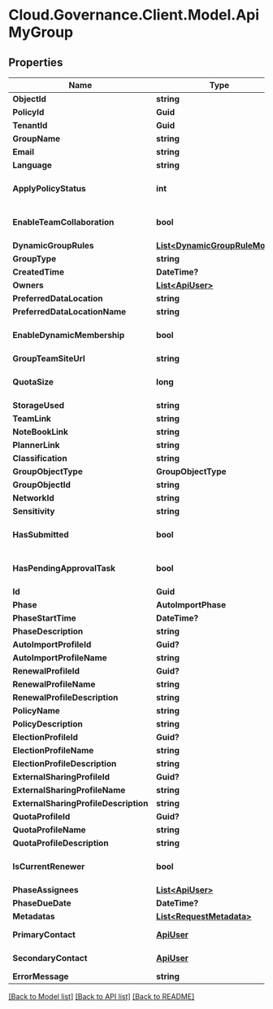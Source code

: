 # Cloud.Governance.Client.Model.ApiMyGroup
## Properties

Name | Type | Description | Notes
------------ | ------------- | ------------- | -------------
**ObjectId** | **string** |  | [optional] 
**PolicyId** | **Guid** |  | [optional] 
**TenantId** | **Guid** |  | [optional] 
**GroupName** | **string** |  | [optional] 
**Email** | **string** |  | [optional] 
**Language** | **string** |  | [optional] 
**ApplyPolicyStatus** | **int** |  | [optional] [default to 0]
**EnableTeamCollaboration** | **bool** |  | [optional] [default to false]
**DynamicGroupRules** | [**List&lt;DynamicGroupRuleModel&gt;**](DynamicGroupRuleModel.md) |  | [optional] 
**GroupType** | **string** |  | [optional] 
**CreatedTime** | **DateTime?** |  | [optional] 
**Owners** | [**List&lt;ApiUser&gt;**](ApiUser.md) |  | [optional] 
**PreferredDataLocation** | **string** |  | [optional] 
**PreferredDataLocationName** | **string** |  | [optional] 
**EnableDynamicMembership** | **bool** |  | [optional] [default to false]
**GroupTeamSiteUrl** | **string** |  | [optional] 
**QuotaSize** | **long** |  | [optional] [default to 0]
**StorageUsed** | **string** |  | [optional] 
**TeamLink** | **string** |  | [optional] 
**NoteBookLink** | **string** |  | [optional] 
**PlannerLink** | **string** |  | [optional] 
**Classification** | **string** |  | [optional] 
**GroupObjectType** | **GroupObjectType** |  | [optional] 
**GroupObjectId** | **string** |  | [optional] 
**NetworkId** | **string** |  | [optional] 
**Sensitivity** | **string** |  | [optional] 
**HasSubmitted** | **bool** |  | [optional] [default to false]
**HasPendingApprovalTask** | **bool** |  | [optional] [default to false]
**Id** | **Guid** |  | [optional] 
**Phase** | **AutoImportPhase** |  | [optional] 
**PhaseStartTime** | **DateTime?** |  | [optional] 
**PhaseDescription** | **string** |  | [optional] 
**AutoImportProfileId** | **Guid?** |  | [optional] 
**AutoImportProfileName** | **string** |  | [optional] 
**RenewalProfileId** | **Guid?** |  | [optional] 
**RenewalProfileName** | **string** |  | [optional] 
**RenewalProfileDescription** | **string** |  | [optional] 
**PolicyName** | **string** |  | [optional] 
**PolicyDescription** | **string** |  | [optional] 
**ElectionProfileId** | **Guid?** |  | [optional] 
**ElectionProfileName** | **string** |  | [optional] 
**ElectionProfileDescription** | **string** |  | [optional] 
**ExternalSharingProfileId** | **Guid?** |  | [optional] 
**ExternalSharingProfileName** | **string** |  | [optional] 
**ExternalSharingProfileDescription** | **string** |  | [optional] 
**QuotaProfileId** | **Guid?** |  | [optional] 
**QuotaProfileName** | **string** |  | [optional] 
**QuotaProfileDescription** | **string** |  | [optional] 
**IsCurrentRenewer** | **bool** |  | [optional] [default to false]
**PhaseAssignees** | [**List&lt;ApiUser&gt;**](ApiUser.md) |  | [optional] 
**PhaseDueDate** | **DateTime?** |  | [optional] 
**Metadatas** | [**List&lt;RequestMetadata&gt;**](RequestMetadata.md) |  | [optional] 
**PrimaryContact** | [**ApiUser**](ApiUser.md) | ApiUser model | [optional] 
**SecondaryContact** | [**ApiUser**](ApiUser.md) | ApiUser model | [optional] 
**ErrorMessage** | **string** |  | [optional] 

[[Back to Model list]](../README.md#documentation-for-models) [[Back to API list]](../README.md#documentation-for-api-endpoints) [[Back to README]](../README.md)

